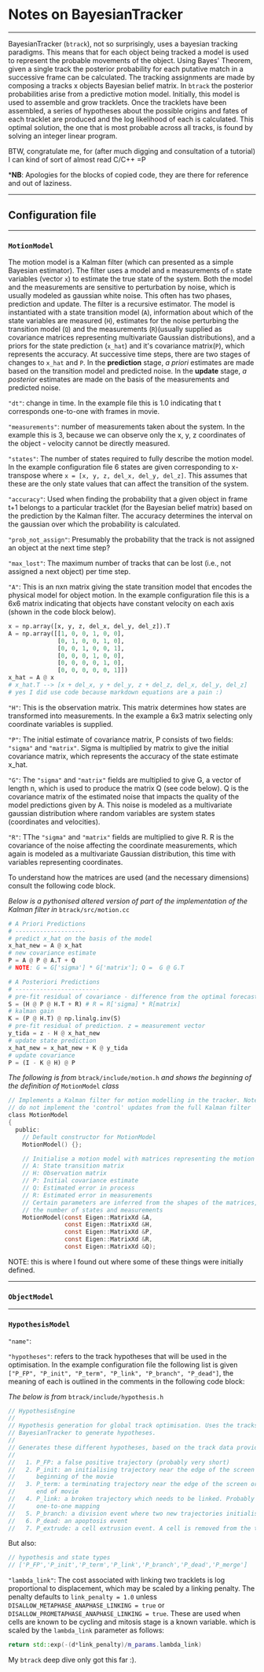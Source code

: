 # Notes on BayesianTracker
---
BayesianTracker (`btrack`), not so surprisingly, uses a bayesian tracking paradigms. This means that for each object being tracked a model is used to represent the probable movements of the object. Using Bayes' Theorem, given a single track the posterior probability for each putative match in a successive frame can be calculated. The tracking assignments are made by composing a tracks x objects Bayesian belief matrix. In `btrack` the posterior probabilities arise from a predictive motion model. Initially, this model is used to assemble and grow tracklets. Once the tracklets have been assembled, a series of hypotheses about the possible origins and fates of each tracklet are produced and the log likelihood of each is calculated. This optimal solution, the one that is most probable across all tracks, is found by solving an integer linear program.

BTW, congratulate me, for (after much digging and consultation of a tutorial) I can kind of sort of almost read C/C++ =P

*__NB__: Apologies for the blocks of copied code, they are there for reference and out of laziness.  

---
## Configuration file
---
### `MotionModel`
The motion model is a Kalman filter (which can presented as a simple Bayesian estimator). The filter uses a model and `m` measurements of `n` state variables (vector `x`) to estimate the true state of the system. Both the model and the measurements are sensitive to perturbation by noise, which is usually modeled as gaussian white noise. This often has two phases, prediction and update. The filter is a recursive estimator. The model is instantiated with a state transition model (`A`), information about which of the state variables are measured (`H`), estimates for the noise perturbing the transition model (`Q`) and the measurements (`R`)(usually supplied as covariance matrices representing multivariate Gaussian distributions), and a priors for the state prediction (`x_hat`) and it's covariance matrix(`P`), which represents the accuracy. At successive time steps, there are two stages of changes to `x_hat` and `P`. In the __prediction__ stage, *a priori* estimates are made based on the transition model and predicted noise. In the __update__ stage, *a posterior* estimates are made on the basis of the measurements and predicted noise. 

`"dt"`: change in time. In the example file this is 1.0 indicating that t corresponds one-to-one with frames in movie.

`"measurements"`: number of measurements taken about the system. In the example this is 3, because we can observe only the x, y, z coordinates of the object - velocity cannot be directly measured. 

`"states"`: The number of states required to fully describe the motion model. In the example configuration file 6 states are given corresponding to x-transpose where `x = [x, y, z, del_x, del_y, del_z]`. This assumes that these are the only state values that can affect the transition of the system.

`"accuracy"`: Used when finding the probability that a given object in frame t+1 belongs to a particular tracklet (for the Bayesian belief matrix) based on the prediction by the Kalman filter.  The accuracy determines the interval on the gaussian over which the probability is calculated.  

`"prob_not_assign"`: Presumably the probability that the track is not assigned an object at the next time step?

`"max_lost"`: The maximum number of tracks that can be lost (i.e., not assigned a next object) per time step.


`"A"`: This is an nxn matrix giving the state transition model that encodes the physical model for object motion. In the example configuration file this is a 6x6 matrix indicating that objects have constant velocity on each axis (shown in the code block below).

```Python
x = np.array([x, y, z, del_x, del_y, del_z]).T
A = np.array([[1, 0, 0, 1, 0, 0], 
              [0, 1, 0, 0, 1, 0], 
              [0, 0, 1, 0, 0, 1],
              [0, 0, 0, 1, 0, 0],
              [0, 0, 0, 0, 1, 0], 
              [0, 0, 0, 0, 0, 1]])
x_hat = A @ x
# x_hat.T --> [x + del_x, y + del_y, z + del_z, del_x, del_y, del_z]
# yes I did use code because markdown equations are a pain :)
``` 

`"H"`: This is the observation matrix. This matrix determines how states are transformed into measurements. In the example a 6x3 matrix selecting only coordinate variables is supplied. 

`"P"`: The initial estimate of covariance matrix, P consists of two fields: `"sigma"` and `"matrix"`. Sigma is multiplied by matrix to give the initial covariance matrix, which represents the accuracy of the state estimate x_hat. 

`"G"`: The `"sigma"` and `"matrix"` fields are multiplied to give G, a vector of length n, which is used to produce the matrix Q (see code below). Q is the covariance matrix of the estimated noise that impacts the quality of the model predictions given by A. This noise is modeled as a multivariate gaussian distribution where random variables are system states (coordinates and velocities). 

`"R"`: TThe `"sigma"` and `"matrix"` fields are multiplied to give R. R is the covariance of the noise affecting the coordinate measurements, which again is modeled as a multivariate Gaussian distribution, this time with variables representing coordinates. 

To understand how the matrices are used (and the necessary dimensions) consult the following code block.

*Below is a pythonised altered version of part of the implementation of the Kalman filter in* `btrack/src/motion.cc`
```Python
# A Priori Predictions
# --------------------
# predict x_hat on the basis of the model
x_hat_new = A @ x_hat
# new covariance estimate 
P = A @ P @ A.T + Q
# NOTE: G = G['sigma'] * G['matrix']; Q =  G @ G.T

# A Posteriori Predictions
# ------------------------
# pre-fit residual of covariance - difference from the optimal forecast (a.k.a., innovation [apparently])
S = (H @ P @ H.T + R) # R = R['sigma] * R[matrix]
# kalman gain
K = (P @ H.T) @ np.linalg.inv(S)
# pre-fit residual of prediction. z = measurement vector 
y_tida = z - H @ x_hat_new
# update state prediction
x_hat_new = x_hat_new + K @ y_tida
# update covariance
P = (I - K @ H) @ P
```

*The following is from* `btrack/include/motion.h` *and shows the beginning of the definition of* `MotionModel` *class*
```C
// Implements a Kalman filter for motion modelling in the tracker. Note that we
// do not implement the 'control' updates from the full Kalman filter
class MotionModel
{
  public:
    // Default constructor for MotionModel
    MotionModel() {};

    // Initialise a motion model with matrices representing the motion model.
    // A: State transition matrix
    // H: Observation matrix
    // P: Initial covariance estimate
    // Q: Estimated error in process
    // R: Estimated error in measurements
    // Certain parameters are inferred from the shapes of the matrices, such as
    // the number of states and measurements
    MotionModel(const Eigen::MatrixXd &A,
                const Eigen::MatrixXd &H,
                const Eigen::MatrixXd &P,
                const Eigen::MatrixXd &R,
                const Eigen::MatrixXd &Q);
```
NOTE: this is where I found out where some of these things were initially defined. 

---
### `ObjectModel`

---
### `HypothesisModel`

`"name"`:

`"hypotheses"`: refers to the track hypotheses that will be used in the optimisation. In the example configuration file the following list is given `["P_FP", "P_init", "P_term", "P_link", "P_branch", "P_dead"]`, the meaning of each is outlined in the comments in the following code block:

*The below is from* `btrack/include/hypothesis.h`
```C
// HypothesisEngine
//
// Hypothesis generation for global track optimisation. Uses the tracks from
// BayesianTracker to generate hypotheses.
//
// Generates these different hypotheses, based on the track data provided:
//
//   1. P_FP: a false positive trajectory (probably very short)
//   2. P_init: an initialising trajectory near the edge of the screen or
//      beginning of the movie
//   3. P_term: a terminating trajectory near the edge of the screen or
//      end of movie
//   4. P_link: a broken trajectory which needs to be linked. Probably a
//      one-to-one mapping
//   5. P_branch: a division event where two new trajectories initialise
//   6. P_dead: an apoptosis event
//   7. P_extrude: a cell extrusion event. A cell is removed from the tissue.
```
But also:
```C
// hypothesis and state types
// ['P_FP','P_init','P_term','P_link','P_branch','P_dead','P_merge']
```

`"lambda_link"`: The cost associated with linking two tracklets is log proportional to displacement, which may be scaled by a linking penalty. The penalty defaults to `link_penalty = 1.0` unless `DISALLOW_METAPHASE_ANAPHASE_LINKING = true` or `DISALLOW_PROMETAPHASE_ANAPHASE_LINKING = true`. These are used when cells are known to be cycling and mitosis stage is a known variable. which is scaled by the `lambda_link` parameter as follows:
```C++
return std::exp(-(d*link_penalty)/m_params.lambda_link)
```

My `btrack` deep dive only got this far :).  

